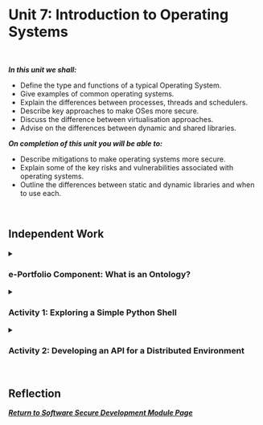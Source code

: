 <!--layout: page
title: "SSDCS Unit 7 "
permalink: /ssdcs_unit7-->

# Unit 7: Introduction to Operating Systems
<br>

_**In this unit we shall:** <br>_

- Define the type and functions of a typical Operating System. <br>
- Give examples of common operating systems.<br>
- Explain the differences between processes, threads and schedulers.<br>
- Describe key approaches to make OSes more secure.<br>
- Discuss the difference between virtualisation approaches.<br>
- Advise on the differences between dynamic and shared libraries.<br>

_**On completion of this unit you will be able to:** <br>_
- Describe mitigations to make operating systems more secure.<br>
- Explain some of the key risks and vulnerabilities associated with operating systems.<br>
- Outline the differences between static and dynamic libraries and when to use each.<br>
<br>

## Independent Work

<details><summary><h3>e-Portfolio Component: What is an Ontology?</h3></summary><br>  
What do you understand about the ontology that has been presented for your reading this week? Could you attempt to define an ontology that would be relevant to the system that you are designing for the summative assessment?
<br>
<img src="images/ssdcs_unit7_equivalence1.png?raw=true"/>
<img src="images/ssdcs_unit7_equivalence2.png?raw=true"/>

</details>

<details><summary><h3>Activity 1: Exploring a Simple Python Shell</h3></summary><br>  
In this session, you will create a command shell in Python, and then run it and answer questions about it. You can use your chosen Jupyter Notebook space for your work.<br>

Review the blogs at Praka (2018) and Szabo (n.d.) and then create a CLI/ shell that implements the following:<br>

- When you enter the command LIST it lists the contents of the current directory<br>

- The ADD command will add the following two numbers together and provide the result<br>

- The HELP command provides a list of commands available<Br>

- The EXIT command exits the shell<br>

- Add suitable comments to your code and add the program to your e-portfolio. Be prepared to demonstrate it in the seminar session next week.<Br>

<img src="images/ssdcs_unit7_simpleshell1.png?raw=true"/>
<img src="images/ssdcs_unit7_simpleshell2.png?raw=true"/>

<!--Run the shell you have created, try a few commands and then answer the questions below. Be prepared to discuss your answers in the seminar.

What are the two main security vulnerabilities with your shell?
What is one recommendation you would make to increase the security of the shell?
Add a section to your e-portfolio that provides a (pseudo)code example of changes you would make to the shell to improve its security.
Remember to also record your results, ideas and team discussions in your e-portfolio.-->
</details>

<details><summary><h3>Activity 2: Developing an API for a Distributed Environment</h3></summary><br>  
In this session, you will create a RESTful API which can be used to create and delete user records. Responses to the questions should be recorded in your e-portfolio.<br>

Using the Jupyter Notebook workspace, create a file named api.py and copy the following code into it (a copy is provided for upload to Codio/GitHub): You can install Jupyter Notebook on your local machine following these instructions or via the University of Essex Software Hub.<Br>

#source of code: Codeburst
<br>

<img src="images/ssdcs_unit7_apiq1.png?raw=true"/><br>
<img src="images/ssdcs_unit7_api1.png?raw=true"/><br>

<img src="images/ssdcs_unit7_apiq23.png?raw=true"/><br>
<img src="images/ssdcs_unit7_api2.png?raw=true"/>
</details>

<!--## Collaboration
<details><summary><h3>Portfolio Component: 'Exploring the Cyclomatic Complexity’s Relevance Today' Teamwork Discussion</h3></summary>

<img src="images/ssdcs_unit5_discussion1.png?raw=true"/>
</details>

<details><summary><h3>Team Bulwark Meeting 4 Minutes</h3></summary>
<br>
<img src="images/ssdcs_unit5_minutes.png?raw=true"/>
</details>-->
<Br>

## Reflection


**_[Return to Software Secure Development Module Page](https://patzsantos.github.io/e-portfolio-uoeo/ssdcs_landing)_**
